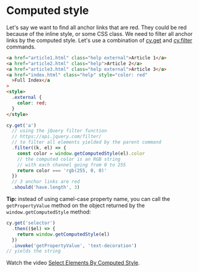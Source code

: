 # Computed style

Let's say we want to find all anchor links that are red. They could be red because of the inline style, or some CSS class. We need to filter all anchor links by the computed style. Let's use a combination of [cy.get](https://on.cypress.io/get) and [cy.filter](https://on.cypress.io/filter) commands.

<!-- fiddle Red anchors -->

```html
<a href="article1.html" class="help external">Article 1</a>
<a href="article2.html" class="help">Article 2</a>
<a href="article3.html" class="help external">Article 3</a>
<a href="index.html" class="help" style="color: red"
  >Full Index</a
>
<style>
  .external {
    color: red;
  }
</style>
```

```js
cy.get('a')
  // using the jQuery filter function
  // https://api.jquery.com/filter/
  // to filter all elements yielded by the parent command
  .filter((k, el) => {
    const color = window.getComputedStyle(el).color
    // the computed color is an RGB string
    // with each channel going from 0 to 255
    return color === 'rgb(255, 0, 0)'
  })
  // 3 anchor links are red
  .should('have.length', 3)
```

**Tip:** instead of using camel-case property name, you can call the `getPropertyValue` method on the object returned by the `window.getComputedStyle` method:

```js skip
cy.get('selector')
  .then(($el) => {
    return window.getComputedStyle(el)
  })
  .invoke('getPropertyValue', 'text-decoration')
// yields the string
```

<!-- fiddle-end -->

Watch the video [Select Elements By Computed Style](https://youtu.be/WUQpyB-oquE).
